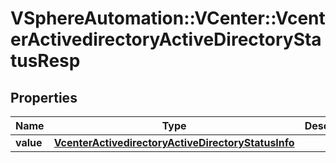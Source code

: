 # VSphereAutomation::VCenter::VcenterActivedirectoryActiveDirectoryStatusResp

## Properties
Name | Type | Description | Notes
------------ | ------------- | ------------- | -------------
**value** | [**VcenterActivedirectoryActiveDirectoryStatusInfo**](VcenterActivedirectoryActiveDirectoryStatusInfo.md) |  | 



